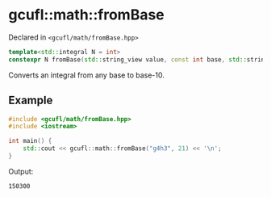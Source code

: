 # gcufl::math::fromBase
Declared in `<gcufl/math/fromBase.hpp>`
```cpp
template<std::integral N = int>
constexpr N fromBase(std::string_view value, const int base, std::string_view digits = "0123456789abcdefghijklmnopqrstuvwxyz") noexcept;
```
Converts an integral from any base to base-10.
## Example
```cpp
#include <gcufl/math/fromBase.hpp>
#include <iostream>

int main() {
	std::cout << gcufl::math::fromBase("g4h3", 21) << '\n';
}
```
Output:
```
150300
```
